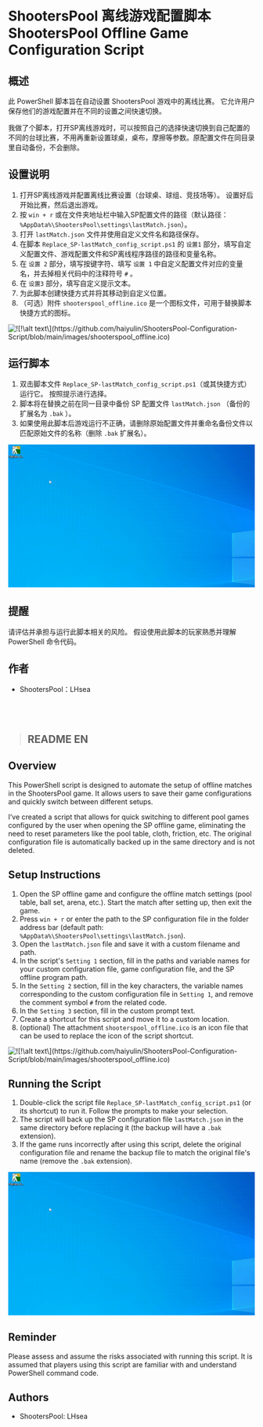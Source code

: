 # ShootersPool 离线游戏配置脚本</br>ShootersPool Offline Game Configuration Script
  
## 概述  

此 PowerShell 脚本旨在自动设置 ShootersPool 游戏中的离线比赛。 它允许用户保存他们的游戏配置并在不同的设置之间快速切换。

我做了个脚本，打开SP离线游戏时，可以按照自己的选择快速切换到自己配置的不同的台球比赛，不用再重新设置球桌，桌布，摩擦等参数。原配置文件在同目录里自动备份，不会删除。

## 设置说明

1. 打开SP离线游戏并配置离线比赛设置（台球桌、球组、竞技场等）。 设置好后开始比赛，然后退出游戏。
1. 按 `win + r` 或在文件夹地址栏中输入SP配置文件的路径（默认路径：`%AppData%\ShootersPool\settings\lastMatch.json`）。
1. 打开 `lastMatch.json` 文件并使用自定义文件名和路径保存。
1. 在脚本 `Replace_SP-lastMatch_config_script.ps1` 的 `设置1` 部分，填写自定义配置文件、游戏配置文件和SP离线程序路径的路径和变量名称。
1. 在 `设置 2` 部分，填写按键字符、填写 `设置 1` 中自定义配置文件对应的变量名，并去掉相关代码中的注释符号 `#` 。
1. 在 `设置3` 部分，填写自定义提示文本。
1. 为此脚本创建快捷方式并将其移动到自定义位置。
1. （可选）附件 `shooterspool_offline.ico` 是一个图标文件，可用于替换脚本快捷方式的图标。  

![!\[!\\[alt text\\](shooterspool_offline.ico)\](https://github.com/haiyulin/ShootersPool-Configuration-Script/blob/main/images/shooterspool_offline.ico)](https://raw.githubusercontent.com/haiyulin/ShootersPool-Configuration-Script/main/images/shooterspool_offline.ico)

## 运行脚本

1. 双击脚本文件 `Replace_SP-lastMatch_config_script.ps1`（或其快捷方式）运行它。 按照提示进行选择。
1. 脚本将在替换之前在同一目录中备份 SP 配置文件 `lastMatch.json` （备份的扩展名为 `.bak` ）。
1. 如果使用此脚本后游戏运行不正确，请删除原始配置文件并重命名备份文件以匹配原始文件的名称（删除 `.bak` 扩展名）。  

![alt text](https://github.com/haiyulin/ShootersPool-Configuration-Script/blob/main/images/script_execution.gif?raw=true)

## 提醒

请评估并承担与运行此脚本相关的风险。 假设使用此脚本的玩家熟悉并理解 PowerShell 命令代码。

## 作者

- ShootersPool：LHsea
</br></br></br></br>

>## README EN  

## Overview

This PowerShell script is designed to automate the setup of offline matches in the ShootersPool game. It allows users to save their game configurations and quickly switch between different setups.

I’ve created a script that allows for quick switching to different pool games configured by the user when opening the SP offline game, eliminating the need to reset parameters like the pool table, cloth, friction, etc. The original configuration file is automatically backed up in the same directory and is not deleted.

## Setup Instructions

1. Open the SP offline game and configure the offline match settings (pool table, ball set, arena, etc.). Start the match after setting up, then exit the game.
1. Press `win + r` or enter the path to the SP configuration file in the folder address bar (default path: `%AppData%\ShootersPool\settings\lastMatch.json`).
1. Open the `lastMatch.json` file and save it with a custom filename and path.
1. In the script's `Setting 1` section, fill in the paths and variable names for your custom configuration file, game configuration file, and the SP offline program path.
1. In the `Setting 2` section, fill in the key characters, the variable names corresponding to the custom configuration file in `Setting 1`, and remove the comment symbol `#` from the related code.
1. In the `Setting 3` section, fill in the custom prompt text.
1. Create a shortcut for this script and move it to a custom location.
1. (optional) The attachment `shooterspool_offline.ico` is an icon file that can be used to replace the icon of the script shortcut.  

![!\[!\\[alt text\\](shooterspool_offline.ico)\](https://github.com/haiyulin/ShootersPool-Configuration-Script/blob/main/images/shooterspool_offline.ico)](https://raw.githubusercontent.com/haiyulin/ShootersPool-Configuration-Script/main/images/shooterspool_offline.ico)

## Running the Script

1. Double-click the script file `Replace_SP-lastMatch_config_script.ps1` (or its shortcut) to run it. Follow the prompts to make your selection.
1. The script will back up the SP configuration file `lastMatch.json` in the same directory before replacing it (the backup will have a `.bak` extension).
1. If the game runs incorrectly after using this script, delete the original configuration file and rename the backup file to match the original file's name (remove the `.bak` extension).  

![alt text](https://github.com/haiyulin/ShootersPool-Configuration-Script/blob/main/images/script_execution.gif?raw=true) 

## Reminder

Please assess and assume the risks associated with running this script. It is assumed that players using this script are familiar with and understand PowerShell command code.

## Authors

- ShootersPool: LHsea
